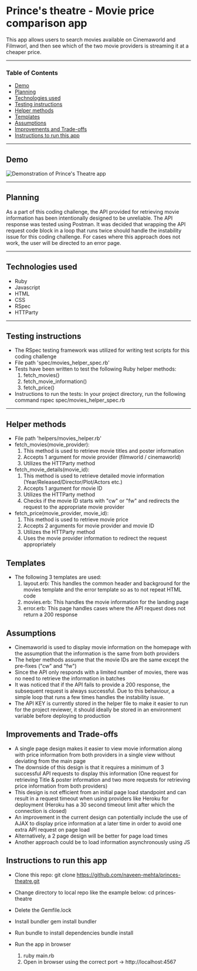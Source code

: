 # Prince's theatre - Movie price comparison app

This app allows users to search movies available on Cinemaworld and Filmworl, and then see which of the two movie providers is streaming it at a cheaper price.  

---
### Table of Contents
  - [Demo](#demo)
  - [Planning](#planning)
  - [Technologies used](#technologies-used)
  - [Testing instructions](#testing-instructions)
  - [Helper methods](#helper-methods)
  - [Templates](#templates)
  - [Assumptions](#assumptions)
  - [Improvements and Trade-offs](#improvements-and-trade-offs)
  - [Instructions to run this app](#instructions-to-run-this-app)

---
## Demo
![Demonstration of Prince's Theatre app](demo.gif)

---
## Planning
As a part of this coding challenge, the API provided for retrieving movie information has been intentionally designed to be unreliable. The API response was tested using Postman. It was decided that wrapping the API request code block in a loop that runs twice should handle the instability issue for this coding challenge. For cases where this approach does not work, the user will be directed to an error page.        

---
## Technologies used
- Ruby
- Javascript
- HTML
- CSS
- RSpec
- HTTParty

---
## Testing instructions
- The RSpec testing framework was utilized for writing test scripts for this coding challenge  
- File path 'spec/movies_helper_spec.rb'
- Tests have been written to test the following Ruby helper methods: 
  1. fetch_movies()
  2. fetch_movie_information()
  3. fetch_price()
- Instructions to run the tests: In your project directory, run the following command 
  rspec spec/movies_helper_spec.rb 

---
## Helper methods
-  File path 'helpers/movies_helper.rb'
-  fetch_movies(movie_provider): 
   1. This method is used to retrieve movie titles and poster information  
   2. Accepts 1 argument for movie provider (filmworld / cinemaworld)
   3. Utilizes the HTTParty method
-  fetch_movie_details(movie_id): 
   1. This method is used to retrieve detailed movie information (Year/Released/Director/Plot/Actors etc.)   
   2. Accepts 1 argument for movie ID 
   3. Utilizes the HTTParty method
   4. Checks if the movie ID starts with "cw" or "fw" and redirects the request to the appropriate movie provider
-  fetch_price(movie_provider, movie_id): 
   1. This method is used to retrieve movie price  
   2. Accepts 2 arguments for movie provider and movie ID 
   3. Utilizes the HTTParty method
   4. Uses the movie provider information to redirect the request appropriately   

## Templates
-  The following 3 templates are used:
   1. layout.erb: This handles the common header and background for the movies template and the error template so as to not repeat HTML code 
   2. movies.erb: This handles the movie information for the landing page
   3. error.erb: This page handles cases where the API request does not return a 200 response

## Assumptions
-  Cinemaworld is used to display movie information on the homepage with the assumption that the information is the same from both providers 
-  The helper methods assume that the movie IDs are the same except the pre-fixes ("cw" and "fw")
-  Since the API only responds with a limited number of movies, there was no need to retrieve the information in batches
-  It was noticed that if the API fails to provide a 200 response, the subsequent request is always successful. Due to this behaviour, a simple loop that runs a few times handles the instability issue. 
-  The API KEY is currently stored in the helper file to make it easier to run for the project reviewer, it should ideally be stored in an environment variable before deploying to production  

## Improvements and Trade-offs
- A single page design makes it easier to view movie information along with price information from both providers in a single view without deviating from the main page 
- The downside of this design is that it requires a minimum of 3 successful API requests to display this information (One request for retrieving Title & poster information and two more requests for retrieving price information from both providers)     
- This design is not efficient from an initial page load standpoint and can result in a request timeout when using providers like Heroku for deployment (Heroku has a 30 second timeout limit after which the connection is closed)
- An improvement in the current design can potentially include the use of AJAX to display price information at a later time in order to avoid one extra API request on page load
- Alternatively, a 2 page design will be better for page load times
- Another approach could be to load information asynchronously using JS 

## Instructions to run this app
- Clone this repo:
git clone https://github.com/naveen-mehta/princes-theatre.git

- Change directory to local repo like the example below:
cd princes-theatre

- Delete the Gemfile.lock 
  
- Install bundler
gem install bundler 

- Run bundle to install dependencies 
bundle install

- Run the app in browser
  1. ruby main.rb
  2. Open in browser using the correct port -> http://localhost:4567

